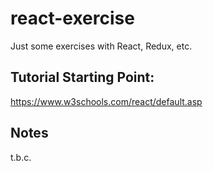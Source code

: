 # react-exercise
Just some exercises with React, Redux, etc.

## Tutorial Starting Point:
https://www.w3schools.com/react/default.asp


## Notes
t.b.c.
